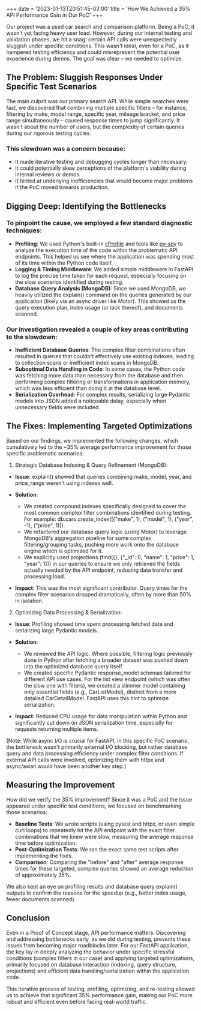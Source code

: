 +++
date = '2023-01-13T20:51:45-03:00'
title = 'How We Achieved a 35% API Performance Gain in Our PoC'
+++

Our project was a used car search and comparison platform. Being a PoC, it wasn't yet facing heavy user load. However, during our internal testing and validation phases, we hit a snag: certain API calls were unexpectedly sluggish under specific conditions. This wasn't ideal, even for a PoC, as it hampered testing efficiency and could misrepresent the potential user experience during demos. The goal was clear – we needed to optimize.

## The Problem: Sluggish Responses Under Specific Test Scenarios

The main culprit was our primary search API. While simple searches were fast, we discovered that combining multiple specific filters – for instance, filtering by make, model range, specific year, mileage bracket, and price range simultaneously – caused response times to jump significantly. It wasn't about the number of users, but the complexity of certain queries during our rigorous testing cycles.

### This slowdown was a concern because:

- It made iterative testing and debugging cycles longer than necessary.
- It could potentially skew perceptions of the platform's viability during internal reviews or demos.
- It hinted at underlying inefficiencies that would become major problems if the PoC moved towards production.

## Digging Deep: Identifying the Bottlenecks

### To pinpoint the cause, we employed a few standard diagnostic techniques:

- **Profiling**: We used Python's built-in [cProfile](https://docs.python.org/3/library/profile.html#module-cProfile) and tools like [py-spy](https://github.com/benfred/py-spy) to analyze the execution time of the code within the problematic API endpoints. This helped us see where the application was spending most of its time within the Python code itself.
- **Logging & Timing Middleware**: We added simple middleware in FastAPI to log the precise time taken for each request, especially focusing on the slow scenarios identified during testing.
- **Database Query Analysis (MongoDB)**: Since we used MongoDB, we heavily utilized the explain() command on the queries generated by our application (likely via an async driver like Motor). This showed us the query execution plan, index usage (or lack thereof), and documents scanned.

### Our investigation revealed a couple of key areas contributing to the slowdown:

- **Inefficient Database Queries**: The complex filter combinations often resulted in queries that couldn't effectively use existing indexes, leading to collection scans or inefficient index scans in MongoDB.
- **Suboptimal Data Handling in Code**: In some cases, the Python code was fetching more data than necessary from the database and then performing complex filtering or transformations in application memory, which was less efficient than doing it at the database level.
- **Serialization Overhead**: For complex results, serializing large Pydantic models into JSON added a noticeable delay, especially when unnecessary fields were included.

## The Fixes: Implementing Targeted Optimizations

Based on our findings, we implemented the following changes, which cumulatively led to the ~35% average performance improvement for those specific problematic scenarios:

1. Strategic Database Indexing & Query Refinement (MongoDB):

- **Issue**: explain() showed that queries combining make, model, year, and price_range weren't using indexes well.

- **Solution**:

  - We created compound indexes specifically designed to cover the most common complex filter combinations identified during testing. For example: db.cars.create_index([("make", 1), ("model", 1), ("year", -1), ("price", 1)]).
  - We refactored our database query logic (using Motor) to leverage MongoDB's aggregation pipeline for some complex filtering/grouping tasks, pushing more work onto the database engine which is optimized for it.
  - We explicitly used projections (find({}, {"\_id": 0, "name": 1, "price": 1, "year": 1})) in our queries to ensure we only retrieved the fields actually needed by the API endpoint, reducing data transfer and processing load.

- **Impact**: This was the most significant contributor. Query times for the complex filter scenarios dropped dramatically, often by more than 50% in isolation.

2. Optimizing Data Processing & Serialization:

- **Issue**: Profiling showed time spent processing fetched data and serializing large Pydantic models.

- **Solution**:

  - We reviewed the API logic. Where possible, filtering logic previously done in Python after fetching a broader dataset was pushed down into the optimized database query itself.
  - We created specific Pydantic response_model schemas tailored for different API use cases. For the list view endpoint (which was often the slow one with filters), we created a slimmer model containing only essential fields (e.g., CarListModel), distinct from a more detailed CarDetailModel. FastAPI uses this hint to optimize serialization.

- **Impact**: Reduced CPU usage for data manipulation within Python and significantly cut down on JSON serialization time, especially for requests returning multiple items.

(Note: While async I/O is crucial for FastAPI, in this specific PoC scenario, the bottleneck wasn't primarily external I/O blocking, but rather database query and data processing efficiency under complex filter conditions. If external API calls were involved, optimizing them with httpx and async/await would have been another key step.)

## Measuring the Improvement

How did we verify the 35% improvement? Since it was a PoC and the issue appeared under specific test conditions, we focused on benchmarking those scenarios:

- **Baseline Tests**: We wrote scripts (using pytest and httpx, or even simple curl loops) to repeatedly hit the API endpoint with the exact filter combinations that we knew were slow, measuring the average response time before optimization.
- **Post-Optimization Tests**: We ran the exact same test scripts after implementing the fixes.
- **Comparison**: Comparing the "before" and "after" average response times for these targeted, complex queries showed an average reduction of approximately 35%.

We also kept an eye on profiling results and database query explain() outputs to confirm the reasons for the speedup (e.g., better index usage, fewer documents scanned).

## Conclusion

Even in a Proof of Concept stage, API performance matters. Discovering and addressing bottlenecks early, as we did during testing, prevents these issues from becoming major roadblocks later. For our FastAPI application, the key lay in deeply analyzing the behavior under specific stressful conditions (complex filters in our case) and applying targeted optimizations, primarily focused on database interaction (indexing, query structure, projections) and efficient data handling/serialization within the application code.

This iterative process of testing, profiling, optimizing, and re-testing allowed us to achieve that significant 35% performance gain, making our PoC more robust and efficient even before facing real-world traffic.
